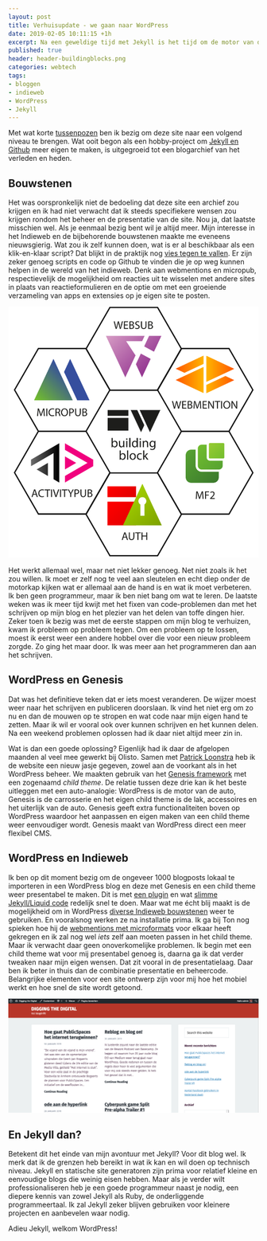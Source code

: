 ```yaml
---
layout: post
title: Verhuisupdate - we gaan naar WordPress
date: 2019-02-05 10:11:15 +1h
excerpt: Na een geweldige tijd met Jekyll is het tijd om de motor van dit blog aan te passen naar WordPress. 
published: true
header: header-buildingblocks.png
categories: webtech
tags: 
- bloggen
- indieweb
- WordPress
- Jekyll
---
```

Met wat korte [tussenpozen](https://diggingthedigital.com/verhuisupdate/) ben ik bezig om deze site naar een volgend niveau te brengen. Wat ooit begon als een hobby-project om [Jekyll en Github](/Playing-with-Git-again/) meer eigen te maken, is uitgegroeid tot een blogarchief van het verleden en heden. 

## Bouwstenen
Het was oorspronkelijk niet de bedoeling dat deze site een archief zou krijgen en ik had niet verwacht dat ik steeds specifiekere wensen zou krijgen rondom het beheer en de presentatie van de site. Nou ja, dat laatste misschien wel. Als je eenmaal bezig bent wil je altijd meer. Mijn interesse in het Indieweb en de bijbehorende bouwstenen maakte me eveneens nieuwsgierig. Wat zou ik zelf kunnen doen, wat is er al beschikbaar als een klik-en-klaar script? 
Dat blijkt in de praktijk nog [vies tegen te vallen](https://diggingthedigital.com/wijziging-van-de-verhuisplannen/). Er zijn zeker genoeg scripts en code op Github te vinden die je op weg kunnen helpen in de wereld van het indieweb. Denk aan webmentions en micropub, respectievelijk de mogelijkheid om reacties uit te wisselen met andere sites in plaats van reactieformulieren en de optie om met een groeiende verzameling van apps en extensies op je eigen site te posten. 

![<>](../images/buildingblocks.svg)

Het werkt allemaal wel, maar net niet lekker genoeg. Net niet zoals ik het zou willen. Ik moet er zelf nog te veel aan sleutelen en echt diep onder de motorkap kijken wat er allemaal aan de hand is en wat ik moet verbeteren. Ik ben geen programmeur, maar ik ben niet bang om wat te leren. De laatste weken was ik meer tijd kwijt met het fixen van code-problemen dan met het schrijven op mijn blog en het plezier van het delen van toffe dingen hier. Zeker toen ik bezig was met de eerste stappen om mijn blog te verhuizen, kwam ik probleem op probleem tegen. Om een probleem op te lossen, moest ik eerst weer een andere hobbel over die voor een nieuw probleem zorgde. Zo ging het maar door. Ik was meer aan het programmeren dan aan het schrijven. 

## WordPress en Genesis
Dat was het definitieve teken dat er iets moest veranderen. De wijzer moest weer naar het schrijven en publiceren doorslaan. Ik vind het niet erg om zo nu en dan de mouwen op te stropen en wat code naar mijn eigen hand te zetten. Maar ik wil er vooral ook over kunnen schrijven en het kunnen delen. Na een weekend problemen oplossen had ik daar niet altijd meer zin in. 

Wat is dan een goede oplossing? Eigenlijk had ik daar de afgelopen maanden al veel mee gewerkt bij Olisto. Samen met [Patrick Loonstra](https://www.patrickloonstra.nl/design/olisto/) heb ik de website een nieuw jasje gegeven, zowel aan de voorkant als in het WordPress beheer. We maakten gebruik van het [Genesis framework](https://www.studiopress.com/features/) met een zogenaamd _child theme_. De relatie tussen deze drie kan ik het beste uitleggen met een auto-analogie: WordPress is de motor van de auto, Genesis is de carrosserie en het eigen child theme is de lak, accessoires en het uiterlijk van de auto. Genesis geeft extra functionaliteiten boven op WordPress waardoor het aanpassen en eigen maken van een child theme weer eenvoudiger wordt. Genesis maakt van WordPress direct een meer flexibel CMS. 

## WordPress en Indieweb
Ik ben op dit moment bezig om de ongeveer 1000 blogposts lokaal te importeren in een WordPress blog en deze met Genesis en een child theme weer presentabel te maken. Dit is met [een plugin](https://nl.wordpress.org/plugins/import-xml-feed/) en wat [slimme Jekyll/Liquid code](https://github.com/frankmeeuwsen/DTD-Blog/blob/master/all.xml) redelijk snel te doen. 
Maar wat me écht blij maakt is de mogelijkheid om in WordPress [diverse Indieweb bouwstenen](https://wordpress.org/plugins/indieweb/) weer te gebruiken. En vooralsnog werken ze na installatie prima. Ik ga bij Ton nog spieken hoe hij de [webmentions met microformats](https://www.zylstra.org/blog/2018/11/mapping-microformats-to-this-site/) voor elkaar heeft gekregen en ik zal nog wel _iets_ zelf aan moeten passen in het child theme. Maar ik verwacht daar geen onoverkomelijke problemen. Ik begin met een child theme wat voor mij presentabel genoeg is, daarna ga ik dat verder tweaken naar mijn eigen wensen. Dat zit vooral in de presentatielaag. Daar ben ik beter in thuis dan de combinatie presentatie en beheercode. Belangrijke elementen voor een site ontwerp zijn voor mij hoe het mobiel werkt en hoe snel de site wordt getoond. 

![<>](../images/dtd-new.png)

## En Jekyll dan?
Betekent dit het einde van mijn avontuur met Jekyll? Voor dit blog wel. Ik merk dat ik de grenzen heb bereikt in wat ik kan en wil doen op technisch niveau. Jekyll en statische site generatoren zijn prima voor relatief kleine en eenvoudige blogs die weinig eisen hebben. Maar als je verder wilt professionaliseren heb je een goede programmeur naast je nodig, een diepere kennis van zowel Jekyll als Ruby, de onderliggende programmeertaal. 
Ik zal Jekyll zeker blijven gebruiken voor kleinere projecten en aanbevelen waar nodig. 

Adieu Jekyll, welkom WordPress!